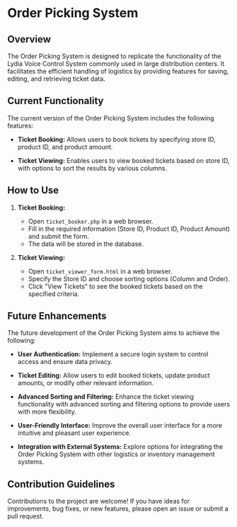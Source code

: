 # Order Picking System

## Overview

The Order Picking System is designed to replicate the functionality of the Lydia Voice Control System commonly used in large distribution centers. It facilitates the efficient handling of logistics by providing features for saving, editing, and retrieving ticket data.

## Current Functionality

The current version of the Order Picking System includes the following features:

- **Ticket Booking:** Allows users to book tickets by specifying store ID, product ID, and product amount.

- **Ticket Viewing:** Enables users to view booked tickets based on store ID, with options to sort the results by various columns.

## How to Use

1. **Ticket Booking:**
    - Open `ticket_booker.php` in a web browser.
    - Fill in the required information (Store ID, Product ID, Product Amount) and submit the form.
    - The data will be stored in the database.

2. **Ticket Viewing:**
    - Open `ticket_viewer_form.html` in a web browser.
    - Specify the Store ID and choose sorting options (Column and Order).
    - Click "View Tickets" to see the booked tickets based on the specified criteria.

## Future Enhancements

The future development of the Order Picking System aims to achieve the following:

- **User Authentication:** Implement a secure login system to control access and ensure data privacy.

- **Ticket Editing:** Allow users to edit booked tickets, update product amounts, or modify other relevant information.

- **Advanced Sorting and Filtering:** Enhance the ticket viewing functionality with advanced sorting and filtering options to provide users with more flexibility.

- **User-Friendly Interface:** Improve the overall user interface for a more intuitive and pleasant user experience.

- **Integration with External Systems:** Explore options for integrating the Order Picking System with other logistics or inventory management systems.

## Contribution Guidelines

Contributions to the project are welcome! If you have ideas for improvements, bug fixes, or new features, please open an issue or submit a pull request.

